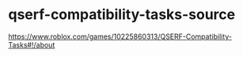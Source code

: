 # qserf-compatibility-tasks-source
https://www.roblox.com/games/10225860313/QSERF-Compatibility-Tasks#!/about
